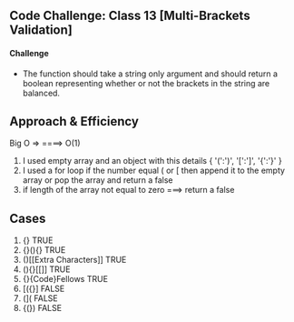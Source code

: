 ## Code Challenge: Class 13 [Multi-Brackets Validation]
#### Challenge
- The function should take a string only argument and should return a boolean representing whether or not the brackets in the string are balanced. 

## Approach & Efficiency

Big O => ====> O(1)

1) I used empty array and an object with this details { '(':')', '[':']', '{':'}' }
2) I used a for loop if the number equal ( or [  then append it to the empty array or pop the array and return a false
3) if length of the array not equal to zero ===> return a false

## Cases
1. {} TRUE 
2. {}(){} TRUE 
3. ()[[Extra Characters]] TRUE 
4. (){}[[]] TRUE 
5. {}{Code}Fellows TRUE 
6. [({}] FALSE 
7. (]( FALSE 
8. {(}) FALSE